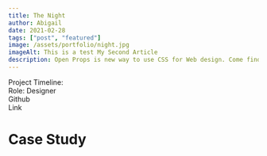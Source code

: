 ```yaml
---
title: The Night
author: Abigail
date: 2021-02-28
tags: ["post", "featured"]
image: /assets/portfolio/night.jpg
imageAlt: This is a test My Second Article
description: Open Props is new way to use CSS for Web design. Come find out how to use open props with another piece of English literature!
---
```

Project Timeline:
<br>
Role: Designer
<br>
Github
<br>
Link

<h1>Case Study</h1>
